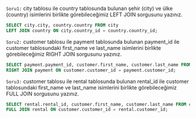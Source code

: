 `Soru1:` city tablosu ile country tablosunda bulunan şehir (city) ve ülke (country) isimlerini birlikte görebileceğimiz LEFT JOIN sorgusunu yazınız.
```SQL
SELECT city.city, country.country FROM city
LEFT JOIN country ON city.country_id = country.country_id;
```
`Soru2:` customer tablosu ile payment tablosunda bulunan payment_id ile customer tablosundaki first_name ve last_name isimlerini birlikte görebileceğimiz RIGHT JOIN sorgusunu yazınız.
```SQL
SELECT payment.payment_id, customer.first_name, customer.last_name FROM customer
RIGHT JOIN payment ON customer.customer_id = payment.customer_id;
```
`Soru3:` customer tablosu ile rental tablosunda bulunan rental_id ile customer tablosundaki first_name ve last_name isimlerini birlikte görebileceğimiz FULL JOIN sorgusunu yazınız.
```SQL
SELECT rental.rental_id, customer.first_name, customer.last_name FROM customer
FULL JOIN rental ON customer.customer_id = rental.customer_id;
```
